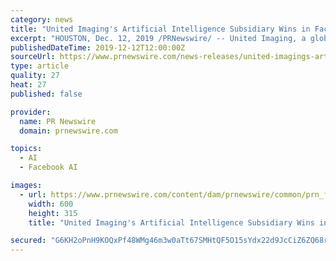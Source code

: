 ```yaml
---
category: news
title: "United Imaging's Artificial Intelligence Subsidiary Wins in Facebook AI Research & NYU School of Medicine Global Competition"
excerpt: "HOUSTON, Dec. 12, 2019 /PRNewswire/ -- United Imaging, a global leader in advanced medical imaging and radiotherapy equipment, followed a strong appearance at the annual meeting of the Radiological Society of North America (RSNA) with a win in a competition jointly organized by Facebook AI Research and NYU Langone Health. The company's United ..."
publishedDateTime: 2019-12-12T12:00:00Z
sourceUrl: https://www.prnewswire.com/news-releases/united-imagings-artificial-intelligence-subsidiary-wins-in-facebook-ai-research--nyu-school-of-medicine-global-competition-300973788.html
type: article
quality: 27
heat: 27
published: false

provider:
  name: PR Newswire
  domain: prnewswire.com

topics:
  - AI
  - Facebook AI

images:
  - url: https://www.prnewswire.com/content/dam/prnewswire/common/prn_facebook_sharing_logo.jpg
    width: 600
    height: 315
    title: "United Imaging's Artificial Intelligence Subsidiary Wins in Facebook AI Research & NYU School of Medicine Global Competition"

secured: "G6KH2oPnH9KOQxPf48WMg46m3w0aTt67SMHtQF5O15sYdx22d9JcCiZ6ZQ68r08ttmMLMvrq0TJIoYBiDDGdmkEeqtxEIwLPKTobyWWOTJZm82ntoW63JULOUtlXBB9ziE1WSWwVUhmmboYKUDFg1z0DMLSbrTo4zroYYQNRfT+sNIURwoz8VWWDx9fMq5oGVTQpofCYv/zr2J/+z+qMLgmvXi5eqP7MmPDyidvaxwXxh2vyPYxaBDHbF0I4dMvVyUi6nnQ2LpA52hriEVgSsg==;o0KU1fh+OxlUEVZiWFLP0g=="
---
```


